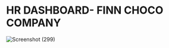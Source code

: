 # HR DASHBOARD- FINN CHOCO COMPANY

![Screenshot (299)](https://github.com/user-attachments/assets/08dcef0c-588a-42cd-be9f-e89f8ea42258)
